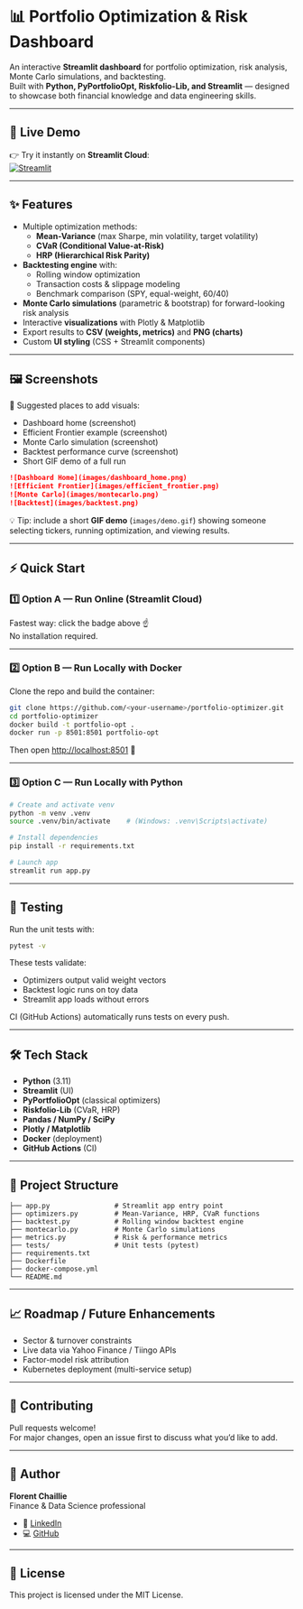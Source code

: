 # 📊 Portfolio Optimization & Risk Dashboard

An interactive **Streamlit dashboard** for portfolio optimization, risk analysis, Monte Carlo simulations, and backtesting.  
Built with **Python, PyPortfolioOpt, Riskfolio-Lib, and Streamlit** — designed to showcase both financial knowledge and data engineering skills.

---

## 🚀 Live Demo

👉 Try it instantly on **Streamlit Cloud**:  
[![Streamlit](https://img.shields.io/badge/Streamlit-Live%20App-FF4B4B?logo=streamlit&logoColor=white)](https://your-streamlit-app.streamlit.app)

---

## ✨ Features

- Multiple optimization methods:
  - **Mean-Variance** (max Sharpe, min volatility, target volatility)
  - **CVaR (Conditional Value-at-Risk)**
  - **HRP (Hierarchical Risk Parity)**
- **Backtesting engine** with:
  - Rolling window optimization
  - Transaction costs & slippage modeling
  - Benchmark comparison (SPY, equal-weight, 60/40)
- **Monte Carlo simulations** (parametric & bootstrap) for forward-looking risk analysis
- Interactive **visualizations** with Plotly & Matplotlib
- Export results to **CSV (weights, metrics)** and **PNG (charts)**
- Custom **UI styling** (CSS + Streamlit components)

---

## 🖼️ Screenshots

📌 Suggested places to add visuals:  
- Dashboard home (screenshot)  
- Efficient Frontier example (screenshot)  
- Monte Carlo simulation (screenshot)  
- Backtest performance curve (screenshot)  
- Short GIF demo of a full run  

```markdown
![Dashboard Home](images/dashboard_home.png)
![Efficient Frontier](images/efficient_frontier.png)
![Monte Carlo](images/montecarlo.png)
![Backtest](images/backtest.png)
```

💡 Tip: include a short **GIF demo** (`images/demo.gif`) showing someone selecting tickers, running optimization, and viewing results.

---

## ⚡ Quick Start

### 1️⃣ Option A — Run Online (Streamlit Cloud)
Fastest way: click the badge above ☝️  
No installation required.

---

### 2️⃣ Option B — Run Locally with Docker

Clone the repo and build the container:

```bash
git clone https://github.com/<your-username>/portfolio-optimizer.git
cd portfolio-optimizer
docker build -t portfolio-opt .
docker run -p 8501:8501 portfolio-opt
```

Then open [http://localhost:8501](http://localhost:8501) 🎉

---

### 3️⃣ Option C — Run Locally with Python

```bash
# Create and activate venv
python -m venv .venv
source .venv/bin/activate    # (Windows: .venv\Scripts\activate)

# Install dependencies
pip install -r requirements.txt

# Launch app
streamlit run app.py
```

---

## 🧪 Testing

Run the unit tests with:

```bash
pytest -v
```

These tests validate:  
- Optimizers output valid weight vectors  
- Backtest logic runs on toy data  
- Streamlit app loads without errors  

CI (GitHub Actions) automatically runs tests on every push.

---

## 🛠️ Tech Stack

- **Python** (3.11)  
- **Streamlit** (UI)  
- **PyPortfolioOpt** (classical optimizers)  
- **Riskfolio-Lib** (CVaR, HRP)  
- **Pandas / NumPy / SciPy**  
- **Plotly / Matplotlib**  
- **Docker** (deployment)  
- **GitHub Actions** (CI)  

---

## 📂 Project Structure

```
├── app.py                # Streamlit app entry point
├── optimizers.py         # Mean-Variance, HRP, CVaR functions
├── backtest.py           # Rolling window backtest engine
├── montecarlo.py         # Monte Carlo simulations
├── metrics.py            # Risk & performance metrics
├── tests/                # Unit tests (pytest)
├── requirements.txt
├── Dockerfile
├── docker-compose.yml
└── README.md
```

---

## 📈 Roadmap / Future Enhancements

- Sector & turnover constraints  
- Live data via Yahoo Finance / Tiingo APIs  
- Factor-model risk attribution  
- Kubernetes deployment (multi-service setup)  

---

## 🤝 Contributing

Pull requests welcome!  
For major changes, open an issue first to discuss what you’d like to add.  

---

## 👤 Author

**Florent Chaillie**  
Finance & Data Science professional  
- 💼 [LinkedIn](https://www.linkedin.com/in/your-linkedin/)  
- 💻 [GitHub](https://github.com/your-username)

---

## 📜 License

This project is licensed under the MIT License.

